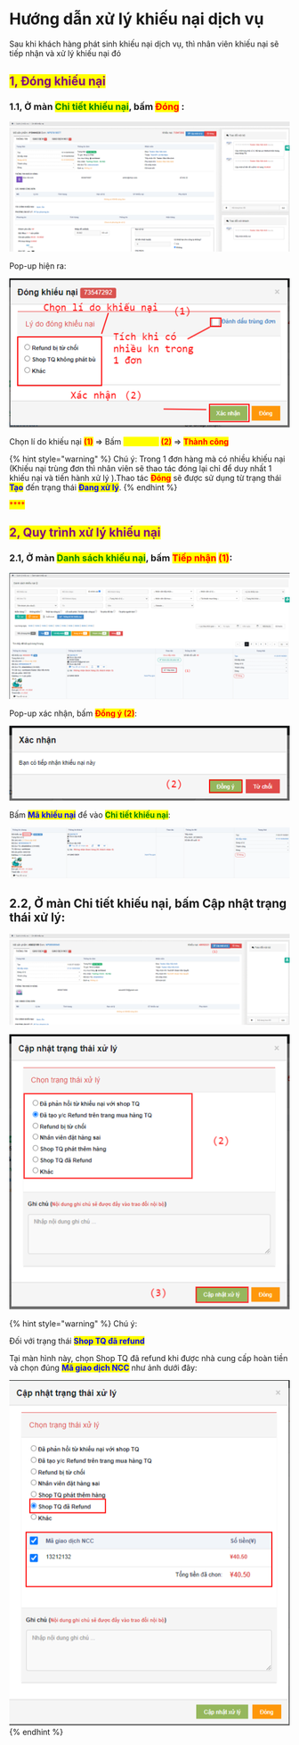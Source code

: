 # Hướng dẫn xử lý khiếu nại dịch vụ

Sau khi khách hàng phát sinh khiếu nại dịch vụ, thì nhân viên khiếu nại sẽ tiếp nhận và xử lý khiếu nại đó&#x20;

## <mark style="color:purple;">**1, Đóng khiếu nại**</mark>

### 1.1, Ở màn <mark style="color:green;">**Chi tiết khiếu nại**</mark>, bấm <mark style="color:red;">**Đóng**</mark> :&#x20;

![](<../../.gitbook/assets/1655368187341 (1).png>)

Pop-up hiện ra:

![](../../.gitbook/assets/1655372808504.png)

Chọn lí do khiếu nại <mark style="color:red;">**(1)**</mark> => Bấm <mark style="color:yellow;">**Xác nhận**</mark> <mark style="color:red;">**(2)**</mark> => <mark style="color:red;">**Thành công**</mark>

{% hint style="warning" %}
Chú ý: Trong 1 đơn hàng mà có nhiều khiếu nại (Khiếu nại trùng đơn thì nhân viên sẽ thao tác đóng lại chỉ để duy nhất 1 khiếu nại và tiến hành xử lý ).Thao tác <mark style="color:red;">**Đóng**</mark> sẽ được sử dụng từ trạng thái <mark style="color:blue;">**Tạo**</mark> đến trạng thái <mark style="color:blue;">**Đang xử lý**</mark>.
{% endhint %}

<mark style="color:red;">****</mark>

## <mark style="color:purple;">**2, Quy trình xử lý khiếu nại**</mark>

### 2.1, Ở màn <mark style="color:green;">**Danh sách khiếu nại**</mark>, bấm <mark style="color:red;">**Tiếp nhận**</mark> <mark style="color:red;">**(1)**</mark>:

![](../../.gitbook/assets/1655374668066.png)

Pop-up xác nhận, bấm <mark style="color:red;">**Đồng ý (2)**</mark>:

![](<../../.gitbook/assets/1655374658610 (1).png>)

Bấm <mark style="color:blue;">**Mã khiếu nại**</mark> để vào <mark style="color:green;">**Chi tiết khiếu nại**</mark>:

![](../../.gitbook/assets/1655374931077.png)

## 2.2, Ở màn Chi tiết khiếu nại, bấm Cập nhật trạng thái xử lý:

![](../../.gitbook/assets/1655433825430.png)

![](../../.gitbook/assets/1655434039388.png)

{% hint style="warning" %}
Chú ý:

Đối với trạng thái <mark style="color:blue;">**Shop TQ đã refund**</mark>

Tại màn hình này, chọn Shop TQ đã refund khi được nhà cung cấp hoàn tiền và chọn đúng <mark style="color:blue;">**Mã giao dịch NCC**</mark> như ảnh dưới đây:

&#x20;

[![](../../.gitbook/assets/1655436497601.png)](https://javascript)
{% endhint %}
